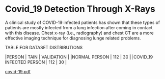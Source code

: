 # Covid_19 Detection Through X-Rays


A clinical study of COVID-19 infected patients has shown that these types of patients are mostly infected from a lung infection after coming in contact with this disease. Chest x-ray (i.e., radiography) and chest CT are a more effective imaging technique for diagnosing lunge related problems.



TABLE FOR DATASET DISTRIBUTIONS

|PERSON                     | TAIN |  VALIDATION |
|NORMAL PERSON              |  112 |     30      |
|COVID_19 INFECTED PERSON   |  112 |     30      |





[covid-19.pdf](https://github.com/Anjali2023/covid-19-prediction/files/9110985/covid-19.pdf)
